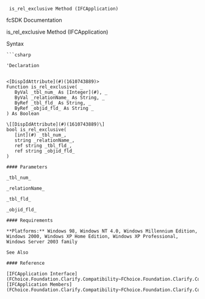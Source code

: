 ﻿     is_rel_exclusive Method (IFCApplication)                                                   

fcSDK Documentation

is_rel_exclusive Method (IFCApplication)

Syntax

```vbnet
```csharp

'Declaration
 

<[DispIdAttribute](#)(1610743889)>
Function is_rel_exclusive( _
   ByVal _tbl_num_ As [Integer](#), _
   ByVal _relationName_ As String, _
   ByRef _tbl_fld_ As String, _
   ByRef _objid_fld_ As String _
) As Boolean

\[[DispIdAttribute](#)(1610743889)\]
bool is_rel_exclusive( 
   [int](#) _tbl_num_,
   string _relationName_,
   ref string _tbl_fld_,
   ref string _objid_fld_
)

#### Parameters

_tbl_num_

_relationName_

_tbl_fld_

_objid_fld_

#### Requirements

**Platforms:** Windows 98, Windows NT 4.0, Windows Millennium Edition, Windows 2000, Windows XP Home Edition, Windows XP Professional, Windows Server 2003 family

See Also

#### Reference

[IFCApplication Interface](FChoice.Foundation.Clarify.Compatibility~FChoice.Foundation.Clarify.Compatibility.IFCApplication.md)  
[IFCApplication Members](FChoice.Foundation.Clarify.Compatibility~FChoice.Foundation.Clarify.Compatibility.IFCApplication_members.md)